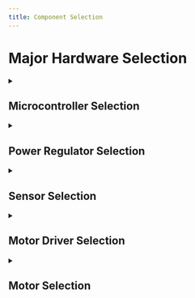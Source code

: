 ```yaml
---
title: Component Selection
---
```


# Major Hardware Selection

<details>
<summary><h2>Microcontroller Selection</h2></summary>

<table>
  <thead>
    <tr>
      <th>Component</th>
      <th>Image</th>
      <th>Advantages</th>
      <th>Disadvantages</th>
      <th>Link</th>
    </tr>
  </thead>
  <tbody>
    <tr>
      <td><strong>ESP32-WROOM</strong></td>
      <td><img src="../Images/ESP32.png" width="130"/></td>
      <td>
        Widely used with students amd hobbyists alike<br/>
        Plenty of docs/examples<br/>
        Good peripherals for class labs
      </td>
      <td>
        8-bit CPU limits vs. 32-bit MCUs<br/>
        Lower library ecosystem than ARM
      </td>
      <td><a href="https://www.digikey.com/en/products/detail/espressif-systems/ESP32-DEVKITC-32UE/12091813">Datasheet</a></td>
    </tr>
    <tr>
      <td><strong>Raspberry Pi Pico</strong></td>
      <td><img src="../Images/Raspberry.png" width="130"/></td>
      <td>
        Write a few pros
      </td>
      <td>
        Write a few cons
      </td>
      <td><a href="insert url here"> Datasheet</a></td>
    <tr>    
    <tr>
      <td><strong>Another alternatice to ESP32</strong></td>
      <td><img src="../Images/Raspberry.png" width="130"/></td>
      <td>
        Write a few pros
      </td>
      <td>
        Write a few cons
      </td>
      <td><a href="insert url here"> Datasheet</a></td>
    <tr>    
  </tbody>
</table>

</details>




<details>
<summary><h2>Power Regulator Selection</h2></summary>

| Component | Image | Advantages | Disadvantages | Link |
|---|---:|---|---|:--:|
| **LM2596S-3.3V** | ![lm2596](../Images/lm2596.png){ width="130" } |
<ul>
<li>Up to 3 A, efficient buck</li>
<li>Great for higher Vin → 3.3 V</li>
</ul> |
<ul>
<li>Needs external inductor/diode/caps</li>
<li>Can introduce switching noise</li>
</ul> | [Product](https://www.ti.com/product/LM2596) |

</details>

<details>
<summary><h2>Sensor Selection</h2></summary>

| Component | Image | Advantages | Disadvantages | Link |
|---|---:|---|---|:--:|
| **TC74A4-3.3V** | ![tc74](../Images/tc74.png){ width="130" } |
<ul>
<li>I²C temperature sensor, simple</li>
<li>Low parts count</li>
</ul> |
<ul>
<li>±2 °C typ accuracy</li>
</ul> | [Datasheet](https://www.microchip.com/en-us/product/TC74) |

</details>

<details>
<summary><h2>Motor Driver Selection</h2></summary>

| Component | Image | Advantages | Disadvantages | Link |
|---|---:|---|---|:--:|
| **DRV8825** | ![drv8825](../Images/drv8825.png){ width="130" } |
<ul>
<li>Stepper driver, microstepping</li>
<li>Common, lots of examples</li>
</ul> |
<ul>
<li>Needs careful current/thermal setup</li>
</ul> | [Datasheet](https://www.ti.com/product/DRV8825) |

</details>

<details>
<summary><h2>Motor Selection</h2></summary>

| Component | Image | Advantages | Disadvantages | Link |
|---|---:|---|---|:--:|
| **NEMA-17 Stepper** | ![nema17](../Images/nema17.png){ width="130" } |
<ul>
<li>Widely available, predictable torque</li>
</ul> |
<ul>
<li>Lower top speed than DC motors</li>
</ul> | [Example](https://www.pololu.com/) |

</details>

